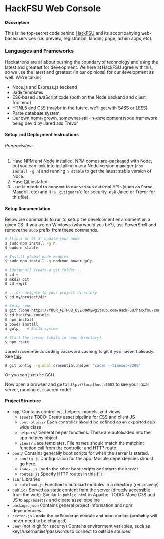 HackFSU Web Console
===================

#### Description
This is the top-secret code behind [HackFSU](http://hackfsu.com) and its accompanying
web-based services (i.e. preview, registration, landing page, admin apps, etc).

### Languages and Frameworks
Hackathons are all about pushing the boundary of technology and using the latest and
greatest for development. We here at HackFSU agree with this, so we use the latest and greatest (in our opinions) for our development as well. We're talking
* Node.js and Express.js backend
* Jade templates
* ES6-based JavaScript code (both on the Node backend and client frontend)
* HTML5 and CSS (maybe in the future, we'll get with SASS or LESS)
* Parse database system
* Our own home-grown, somewhat-still-in-development Node framework being dev'd by
Jared and Trevor

#### Setup and Deployment Instructions

###### Prerequisites:

1. Have [NPM](https://www.npmjs.com/) and [Node](https://nodejs.org/en/) installed. NPM comes pre-packaged with Node, but you can look into installing
`n` as a Node version manager (`npm install -g n`) and running `n stable` to get the
latest stable version of Node.
2. Have [Git](https://git-scm.com/downloads) installed.
3. `.env` is needed to connect to our various external APIs (such as Parse, Mandrill, etc)  and it is `.gitignore`'d for security, ask Jared or Trevor for this file).


#### Setup Documentation
Below are commands to run to setup the development environment on a given OS. If you are on Windows (why would you be?), use PowerShell and remove the `sudo` prefix from these
commands.

```bash
# [Linux or OS X] Update your node
$ sudo npm install -g n
$ sudo n stable

# Install global node modules
$ sudo npm install -g nodemon bower gulp

# [Optional] Create a git folder...
$ cd ~
$ mkdir git
$ cd ~/git

# ...or navigate to your project directory
$ cd my/project/dir

# Setup repo
$ git clone https://YOUR_GITHUB_USERNAME@github.com/HackFSU/hackfsu-console.git
$ cd hackfsu-console
$ npm install
$ bower install
$ gulp    # Build system

# Start the server (while in repo directory)
$ npm start
```

Jared recommends adding password caching to git if you haven't already. See [this](http://stackoverflow.com/questions/5343068/is-there-a-way-to-skip-password-typing-when-using-https-github).
```bash
$ git config --global credential.helper "cache --timeout=7200"
```

Or you can just use SSH.

Now open a browser and go to `http://localhost:5003` to see your local server,
running our sacred code!

#### Project Structure

* `app/` Contains controllers, helpers, models, and views
  * `assets` TODO: Create asset pipeline for CSS and client JS
  * `controllers/` Each controller should be defined as an exported app-wide class
  * `helpers/` General helper functions. These are autoloaded into the app.helpers object.
  * `views/` Jade templates. File names should match the matching function call from the controller and HTTP route
* `boot/` Contains generally boot scripts for when the server is started.
  * `config.js` Configuration for the app. Module dependencies should go here.
  * `index.js` Loads the other boot scripts and starts the server
  * `routes.js` Specify HTTP routes in this file
* `lib/` Libraries
  * `autoload.js` Function to autoload modules in a directory (recursively)
* `public/` Served as static content from the server (directly accessible from the web). Similar to `public_html` in Apache.
    TODO: Move CSS and JS to `app/assets/` and create asset pipeline
* `package.json` Contains general project information and npm dependencies.
* `server.js` Loads the coffeescript module and boot scripts (probably will never need to be changed)
* `.env` (not in git for security) Contains environment variables, such as keys/usernames/passwords to connect to outside sources
